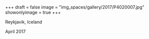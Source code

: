 +++
draft = false
image = "img_spaces/gallery/2017/P4020007.jpg"
showonlyimage = true
+++

Reykjavik, Iceland

April 2017
